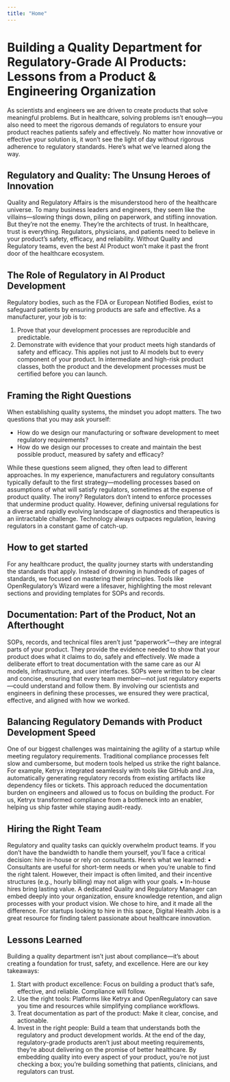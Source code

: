 ```yaml
---
title: "Home"
---
```

# Building a Quality Department for Regulatory-Grade AI Products: Lessons from a Product & Engineering Organization

As scientists and engineers we are driven to create products that solve meaningful problems. But in healthcare, solving problems isn’t enough—you also need to meet the rigorous demands of regulators to ensure your product reaches patients safely and effectively. No matter how innovative or effective your solution is, it won’t see the light of day without rigorous adherence to regulatory standards. Here’s what we’ve learned along the way.

## Regulatory and Quality: The Unsung Heroes of Innovation

Quality and Regulatory Affairs is the misunderstood hero of the healthcare universe. To many business leaders and engineers, they seem like the villains—slowing things down, piling on paperwork, and stifling innovation. But they’re not the enemy. They’re the architects of trust.
In healthcare, trust is everything. Regulators, physicians, and patients need to believe in your product’s safety, efficacy, and reliability. Without Quality and Regulatory teams, even the best AI Product won’t make it past the front door of the healthcare ecosystem.

## The Role of Regulatory in AI Product Development
Regulatory bodies, such as the FDA or European Notified Bodies, exist to safeguard patients by ensuring products are safe and effective. As a manufacturer, your job is to:
1.	Prove that your development processes are reproducible and predictable.
2.	Demonstrate with evidence that your product meets high standards of safety and efficacy.
This applies not just to AI models but to every component of your product. In intermediate and high-risk product classes, both the product and the development processes must be certified before you can launch. 

## Framing the Right Questions
When establishing quality systems, the mindset you adopt matters. The two questions that you may ask yourself:
-	How do we design our manufacturing or software development to meet regulatory requirements?
-	How do we design our processes to create and maintain the best possible product, measured by safety and efficacy?

While these questions seem aligned, they often lead to different approaches. In my experience, manufacturers and regulatory consultants typically default to the first strategy—modelling processes based on assumptions of what will satisfy regulators, sometimes at the expense of product quality. The irony? Regulators don’t intend to enforce processes that undermine product quality. However, defining universal regulations for a diverse and rapidly evolving landscape of diagnostics and therapeutics is an iintractable challenge. Technology always outpaces regulation, leaving regulators in a constant game of catch-up. 

## How to get started
For any healthcare product, the quality journey starts with understanding the standards that apply. Instead of drowning in hundreds of pages of standards, we focused on mastering their principles. Tools like OpenRegulatory’s Wizard were a lifesaver, highlighting the most relevant sections and providing templates for SOPs and records.

## Documentation: Part of the Product, Not an Afterthought
SOPs, records, and technical files aren’t just “paperwork”—they are integral parts of your product. They provide the evidence needed to show that your product does what it claims to do, safely and effectively.
We made a deliberate effort to treat documentation with the same care as our AI models, infrastructure, and user interfaces. SOPs were written to be clear and concise, ensuring that every team member—not just regulatory experts—could understand and follow them.
By involving our scientists and engineers in defining these processes, we ensured they were practical, effective, and aligned with how we worked.

## Balancing Regulatory Demands with Product Development Speed
One of our biggest challenges was maintaining the agility of a startup while meeting regulatory requirements. Traditional compliance processes felt slow and cumbersome, but modern tools helped us strike the right balance.
For example, Ketryx integrated seamlessly with tools like GitHub and Jira, automatically generating regulatory records from existing artifacts like dependency files or tickets. This approach reduced the documentation burden on engineers and allowed us to focus on building the product.
For us, Ketryx transformed compliance from a bottleneck into an enabler, helping us ship faster while staying audit-ready.

## Hiring the Right Team
Regulatory and quality tasks can quickly overwhelm product teams. If you don’t have the bandwidth to handle them yourself, you’ll face a critical decision: hire in-house or rely on consultants.
Here’s what we learned:
•	Consultants are useful for short-term needs or when you’re unable to find the right talent. However, their impact is often limited, and their incentive structures (e.g., hourly billing) may not align with your goals.
•	In-house hires bring lasting value. A dedicated Quality and Regulatory Manager can embed deeply into your organization, ensure knowledge retention, and align processes with your product vision.
We chose to hire, and it made all the difference. For startups looking to hire in this space, Digital Health Jobs is a great resource for finding talent passionate about healthcare innovation.

## Lessons Learned
Building a quality department isn’t just about compliance—it’s about creating a foundation for trust, safety, and excellence. Here are our key takeaways:
1.	Start with product excellence: Focus on building a product that’s safe, effective, and reliable. Compliance will follow.
2.	Use the right tools: Platforms like Ketryx and OpenRegulatory can save you time and resources while simplifying compliance workflows.
3.	Treat documentation as part of the product: Make it clear, concise, and actionable.
4.	Invest in the right people: Build a team that understands both the regulatory and product development worlds.
At the end of the day, regulatory-grade products aren’t just about meeting requirements, they’re about delivering on the promise of better healthcare. By embedding quality into every aspect of your product, you’re not just checking a box; you’re building something that patients, clinicians, and regulators can trust.
